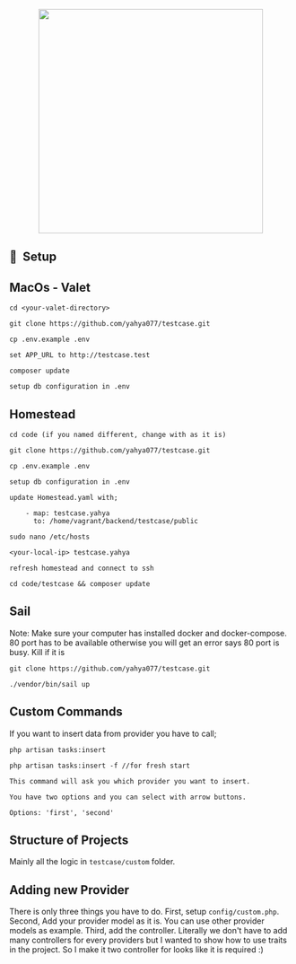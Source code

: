<p align="center"><a href="https://laravel.com" target="_blank"><img src="https://raw.githubusercontent.com/laravel/art/master/logo-lockup/5%20SVG/2%20CMYK/1%20Full%20Color/laravel-logolockup-cmyk-red.svg" width="400"></a></p>

## 🚀&nbsp; Setup

## MacOs - Valet

```
cd <your-valet-directory>

git clone https://github.com/yahya077/testcase.git

cp .env.example .env

set APP_URL to http://testcase.test

composer update

setup db configuration in .env
```


## Homestead

```
cd code (if you named different, change with as it is)

git clone https://github.com/yahya077/testcase.git

cp .env.example .env

setup db configuration in .env

update Homestead.yaml with;

    - map: testcase.yahya
      to: /home/vagrant/backend/testcase/public

sudo nano /etc/hosts

<your-local-ip> testcase.yahya

refresh homestead and connect to ssh

cd code/testcase && composer update
```

## Sail
Note: Make sure your computer has installed docker and docker-compose. 
80 port has to be available otherwise you will get an error says 80 port is busy. Kill if it is
```
git clone https://github.com/yahya077/testcase.git

./vendor/bin/sail up
```

## Custom Commands

If you want to insert data from provider you have to call;

```
php artisan tasks:insert

php artisan tasks:insert -f //for fresh start

This command will ask you which provider you want to insert.

You have two options and you can select with arrow buttons.

Options: 'first', 'second'
```

## Structure of Projects

Mainly all the logic in `testcase/custom` folder.

## Adding new Provider

There is only three things you have to do. First, setup `config/custom.php`.
Second, Add your provider model as it is. You can use other provider models as example. Third, add the controller.
Literally we don't have to add many controllers for every providers but I wanted to show how to use traits in the project.
So I make it two controller for looks like it is required :)
